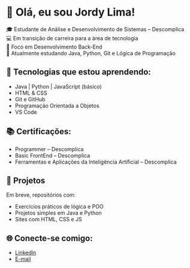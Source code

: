 # 👋 Olá, eu sou Jordy Lima!

🎓 Estudante de Análise e Desenvolvimento de Sistemas – Descomplica  
💻 Em transição de carreira para a área de tecnologia  
🎯 Foco em Desenvolvimento Back-End  
🌱 Atualmente estudando Java, Python, Git e Lógica de Programação  

## 🔧 Tecnologias que estou aprendendo:
- Java | Python | JavaScript (básico)
- HTML & CSS
- Git e GitHub
- Programação Orientada a Objetos
- VS Code

## 📚 Certificações:
- Programmer – Descomplica
- Basic FrontEnd – Descomplica
- Ferramentas e Aplicações da Inteligência Artificial – Descomplica

## 📁 Projetos
Em breve, repositórios com:
- Exercícios práticos de lógica e POO
- Projetos simples em Java e Python
- Sites com HTML, CSS e JS

## 🌐 Conecte-se comigo:
- [LinkedIn](https://www.linkedin.com/in/jojolimac)
- [E-mail](mailto:jordy.lima19@proton.me)
